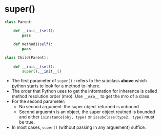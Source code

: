 # super()

```python
class Parent:

    def __init__(self):
        pass
    
    def method1(self):
        pass

class Child(Parent):
		
    def __init__(self):
      	super().__init__()
```

*  The first parameter of `super()` : refers to the subclass **above** which python starts to look for a method to inhere.
*  The order that Python uses to get the information for inherence is called method resolution order (mro). Use `__mro__` to get the mro of a class
*  For the second parameter:
   *  No second argument: the super object returned is unbound
   *  Second arguemtn is an object, the super object reutned is bounded and either `isinstance(obj, type)` or `issubclass(type2, type)` must be true.
*  In most cases, `super()` (without passing in any arguement) suffice.
